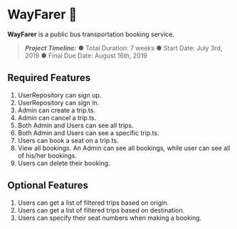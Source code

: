 # WayFarer :bus:
**WayFarer** is a public bus transportation booking service.
>***Project Timeline:***
 ● Total Duration: 7 weeks
 ● Start Date: July 3rd, 2019
 ● Final Due Date: August 16th, 2019
## Required Features
1. UserRepository can sign up.
2. UserRepository can sign in.
3. Admin can create a trip.ts.
4. Admin can cancel a trip.ts.
5. Both Admin and Users can see all trips.
6. Both Admin and Users can see a specific trip.ts.
7. Users can book a seat on a trip.ts.
8. View all bookings. An Admin can see all bookings, while user can see all of his/her
bookings.
9. Users can delete their booking.
## Optional Features
1. Users can get a list of filtered trips based on origin.
2. Users can get a list of filtered trips based on destination.
3. Users can specify their seat numbers when making a booking.
